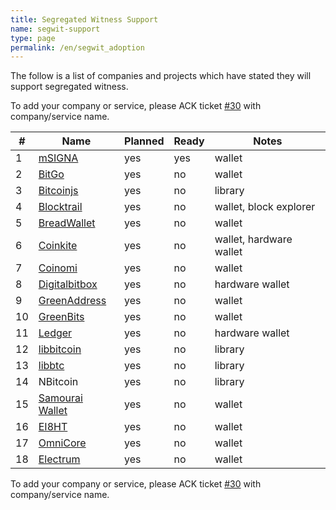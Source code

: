 ```yaml
---
title: Segregated Witness Support
name: segwit-support
type: page
permalink: /en/segwit_adoption
---
```


The follow is a list of companies and projects which have stated they will support segregated witness.

To add your company or service, please ACK ticket [#30] with company/service name.

|#| Name | Planned | Ready |Notes|
|-|------|---------|-------|-----|
|1|[mSIGNA](https://ciphrex.com/)| yes | yes | wallet |
|2|[BitGo](https://www.bitgo.com/)| yes | no| wallet |
|3|[Bitcoinjs](http://bitcoinjs.org/)|yes| no|library|
|4|[Blocktrail](https://www.blocktrail.com/)|yes| no|wallet, block explorer|
|5|[BreadWallet](http://breadwallet.com/)|yes| no|wallet|
|6|[Coinkite](https://coinkite.com/)|yes|no|wallet, hardware wallet|
|7|[Coinomi](https://coinomi.com/)|yes|no|wallet|
|8|[Digitalbitbox](https://digitalbitbox.com/)|yes|no|hardware wallet|
|9|[GreenAddress](https://greenaddress.it/)|yes|no|wallet|
|10|[GreenBits](https://www.greenbits.com/)|yes|no|wallet|
|11|[Ledger](https://www.ledgerwallet.com/)|yes|no|hardware wallet|
|12|[libbitcoin](http://libbitcoin.dyne.org/)|yes|no|library|
|13|[libbtc](https://github.com/libbtc)|yes|no|library|
|14|NBitcoin|yes|no|library|
|15|[Samourai Wallet](http://samouraiwallet.com/)|yes|no|wallet|
|16|[EI8HT](http://ei8.ht/)|yes|no|wallet|
|17|[OmniCore](https://github.com/OmniLayer/omnicore)|yes|no|wallet|
|18|[Electrum](https://electrum.org/)|yes|no|wallet|

To add your company or service, please ACK ticket [#30] with company/service name.

[#30]: https://github.com/bitcoin-core/website/pull/30

